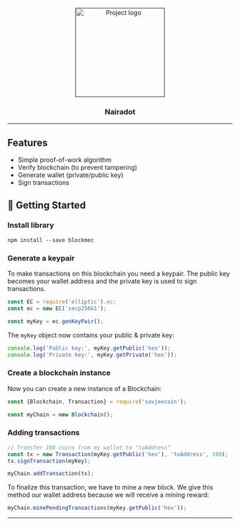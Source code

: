 <p align="center">
  <a href="" rel="noopener">
  <img width=200px height=200px src="https://imgur.com/n4YDngz" alt="Project logo"></a>
</p>

<h3 align="center">Nairadot</h3>



---


## Features

* Simple proof-of-work algorithm
* Verify blockchain (to prevent tampering)
* Generate wallet (private/public key)
* Sign transactions

## 🏁 Getting Started <a name = "getting_started"></a>

### Install library
```
npm install --save blockmec
```

### Generate a keypair
To make transactions on this blockchain you need a keypair. The public key becomes your wallet address and the private key is used to sign transactions.

```js
const EC = require('elliptic').ec;
const ec = new EC('secp256k1');

const myKey = ec.genKeyPair();
```

The `myKey` object now contains your public & private key:

```js
console.log('Public key:', myKey.getPublic('hex'));
console.log('Private key:', myKey.getPrivate('hex'));
```

### Create a blockchain instance
Now you can create a new instance of a Blockchain:

```js
const {Blockchain, Transaction} = require('savjeecoin');

const myChain = new Blockchain();
```

### Adding transactions
```js
// Transfer 100 coins from my wallet to "toAddress"
const tx = new Transaction(myKey.getPublic('hex'), 'toAddress', 100);
tx.signTransaction(myKey);

myChain.addTransaction(tx);
```

To finalize this transaction, we have to mine a new block. We give this method our wallet address because we will receive a mining reward:

```js
myChain.minePendingTransactions(myKey.getPublic('hex'));
```


---

